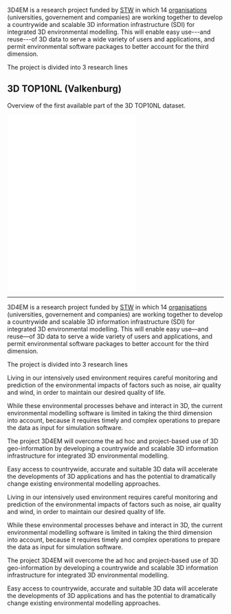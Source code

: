 
3D4EM is a research project funded by [STW](http://www.stw.nl) in which 14 [organisations](/partners) (universities, governement and companies) are working together to develop a countrywide and scalable 3D information infrastructure (SDI) for integrated 3D environmental modelling. This will enable easy use---and reuse---of 3D data to serve a wide variety of users and applications, and permit environmental software packages to better account for the third dimension.

The project is divided into 3 research lines

<div class="container">
  <div class="row featurette">
    <div class="col-md-4">
      <h2 class="featurette-heading">3D TOP10NL <span class="text-muted">(Valkenburg)</span></h2>
      <p class="lead">Overview of the first available part of the 3D TOP10NL dataset.</p>
    </div>
    <div class="col-md-8">
      <div class="embed-responsive embed-responsive-4by3">
        <iframe src="//player.vimeo.com/video/118325504" height="408" frameborder="0" webkitallowfullscreen mozallowfullscreen allowfullscreen></iframe> 
      </div>
    </div>
  </div>
  <hr class="featurette-divider">
</div>
<p>3D4EM is a research project funded by <a href="http://www.stw.nl">STW</a> in which 14 <a href="/partners">organisations</a> (universities, governement and companies) are working together to develop a countrywide and scalable 3D information infrastructure (SDI) for integrated 3D environmental modelling. This will enable easy use&#8212;and reuse&#8212;of 3D data to serve a wide variety of users and applications, and permit environmental software packages to better account for the third dimension.</p>

<p>The project is divided into 3 research lines</p>

<p>Living in our intensively used environment requires careful monitoring and prediction of the environmental impacts of factors such as noise, air quality and wind, in order to maintain our desired quality of life. </p>

<p>While these environmental processes behave and interact in 3D, the current environmental modelling software is limited in taking the third dimension into account, because it requires timely and complex operations to prepare the data as input for simulation software. </p>

<p>The project 3D4EM will overcome the ad hoc and project-based use of 3D geo-information by developing a countrywide and scalable 3D information infrastructure for integrated 3D environmental modelling. </p>

<p>Easy access to countrywide, accurate and suitable 3D data will accelerate the developments of 3D applications and has the potential to dramatically change existing environmental modelling approaches.</p>


Living in our intensively used environment requires careful monitoring and prediction of the environmental impacts of factors such as noise, air quality and wind, in order to maintain our desired quality of life. 

While these environmental processes behave and interact in 3D, the current environmental modelling software is limited in taking the third dimension into account, because it requires timely and complex operations to prepare the data as input for simulation software. 

The project 3D4EM will overcome the ad hoc and project-based use of 3D geo-information by developing a countrywide and scalable 3D information infrastructure for integrated 3D environmental modelling. 

Easy access to countrywide, accurate and suitable 3D data will accelerate the developments of 3D applications and has the potential to dramatically change existing environmental modelling approaches.